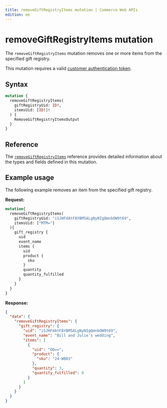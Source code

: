 ```yaml
---
title: removeGiftRegistryItems mutation | Commerce Web APIs
edition: ee
---
```


# removeGiftRegistryItems mutation

The `removeGiftRegistryItems` mutation removes one or more items from the specified gift registry.

This mutation requires a valid [customer authentication token](../../customer/mutations/generate-token.md).

## Syntax

```graphql
mutation {
  removeGiftRegistryItems(
    giftRegistryUid: ID!,
    itemsUid: [ID!]!
  ) {
    RemoveGiftRegistryItemsOutput
  }
}
```

## Reference

The [`removeGiftRegistryItems`](https://developer.adobe.com/commerce/webapi/graphql-api/index.html#mutation-removeGiftRegistryItems) reference provides detailed information about the types and fields defined in this mutation.

## Example usage

The following example removes an item from the specified gift registry.

**Request:**

```graphql
mutation{
  removeGiftRegistryItems(
    giftRegistryUid: "iSJHFdAtF8YBM5ALgNyNIgQmnbOW9t69",
    itemsUid: ["MTM="]
  ){
    gift_registry {
      uid
      event_name
      items {
        uid
        product {
          sku
        }
        quantity
        quantity_fulfilled
      }
    }
  }
}
```

**Response:**

```json
{
  "data": {
    "removeGiftRegistryItems": {
      "gift_registry": {
        "uid": "iSJHFdAtF8YBM5ALgNyNIgQmnbOW9t69",
        "event_name": "Bill and Julie's wedding",
        "items": [
          {
            "uid": "OQ==",
            "product": {
              "sku": "24-WB03"
            },
            "quantity": 3,
            "quantity_fulfilled": 0
          }
        ]
      }
    }
  }
}
```
